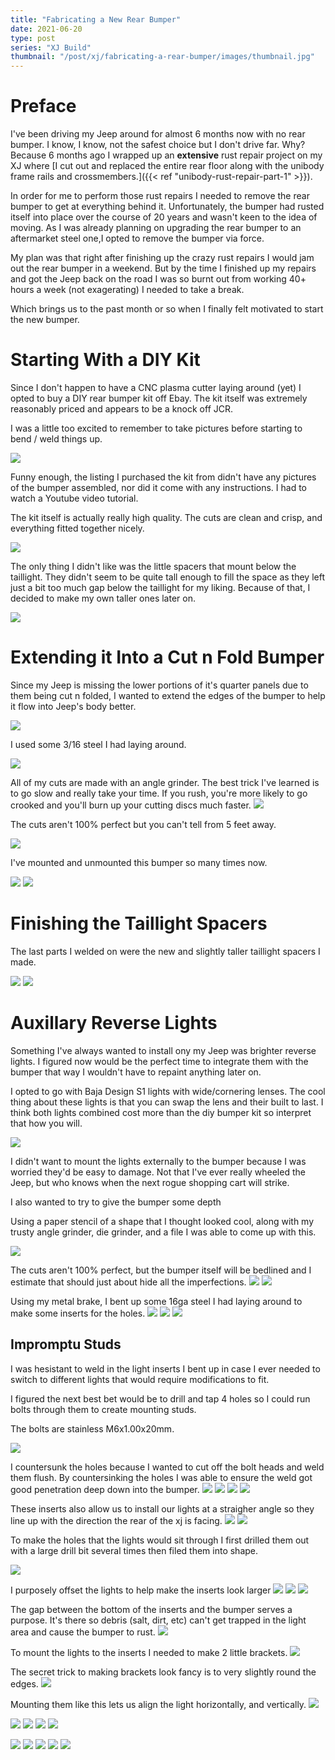 ```yaml
---
title: "Fabricating a New Rear Bumper"
date: 2021-06-20
type: post
series: "XJ Build"
thumbnail: "/post/xj/fabricating-a-rear-bumper/images/thumbnail.jpg"
---
```


# Preface

I've been driving my Jeep around for almost 6 months now with no rear bumper. I know, I know, not the safest choice but I don't drive far. Why? Because 6 months ago I wrapped up an **extensive** rust repair project on my XJ where [I cut out and replaced the entire rear floor along with the unibody frame rails and crossmembers.]({{< ref "unibody-rust-repair-part-1" >}}).

In order for me to perform those rust repairs I needed to remove the rear bumper to get at everything behind it. Unfortunately, the bumper had rusted itself into place over the course of 20 years and wasn't keen to the idea of moving. As I was already planning on upgrading the rear bumper to an aftermarket steel one,I opted to remove the bumper via force.

My plan was that right after finishing up the crazy rust repairs I would jam out the rear bumper in a weekend. But by the time I finished up my repairs and got the Jeep back on the road I was so burnt out from working 40+ hours a week (not exagerating) I needed to take a break.

Which brings us to the past month or so when I finally felt motivated to start the new bumper.

# Starting With a DIY Kit

Since I don't happen to have a CNC plasma cutter laying around (yet) I opted to buy a DIY rear bumper kit off Ebay. The kit itself was extremely reasonably priced and appears to be a knock off JCR.

I was a little too excited to remember to take pictures before starting to bend / weld things up.

![](images/1.jpg)

Funny enough, the listing I purchased the kit from didn't have any pictures of the bumper assembled, nor did it come with any instructions. I had to watch a Youtube video tutorial.

The kit itself is actually really high quality. The cuts are clean and crisp, and everything fitted together nicely.

![](images/3.jpg)

The only thing I didn't like was the little spacers that mount below the taillight. They didn't seem to be quite tall enough to fill the space as they left just a bit too much gap below the taillight for my liking. Because of that, I decided to make my own taller ones later on.

![](images/4.jpg)

# Extending it Into a Cut n Fold Bumper

Since my Jeep is missing the lower portions of it's quarter panels due to them being cut n folded, I wanted to extend the edges of the bumper to help it flow into Jeep's body better.

![](images/5.jpg)

I used some 3/16 steel I had laying around.

![](images/6.jpg)

All of my cuts are made with an angle grinder. The best trick I've learned is to go slow and really take your time. If you rush, you're more likely to go crooked and you'll burn up your cutting discs much faster.
![](images/7.jpg)

The cuts aren't 100% perfect but you can't tell from 5 feet away.

![](images/8.jpg)

I've mounted and unmounted this bumper so many times now.

![](images/9.jpg)
![](images/10.jpg)

# Finishing the Taillight Spacers

The last parts I welded on were the new and slightly taller taillight spacers I made.

![](images/11.jpg)
![](images/12.jpg)

# Auxillary Reverse Lights

Something I've always wanted to install ony my Jeep was brighter reverse lights. I figured now would be the perfect time to integrate them with the bumper that way I wouldn't have to repaint anything later on.

I opted to go with Baja Design S1 lights with wide/cornering lenses. The cool thing about these lights is that you can swap the lens and their built to last. I think both lights combined cost more than the diy bumper kit so interpret that how you will.

![](images/13.jpg)

I didn't want to mount the lights externally to the bumper because I was worried they'd be easy to damage. Not that I've ever really wheeled the Jeep, but who knows when the next rogue shopping cart will strike.

I also wanted to try to give the bumper some depth

Using a paper stencil of a shape that I thought looked cool, along with my trusty angle grinder, die grinder, and a file I was able to come up with this.

![](images/14.jpg)

The cuts aren't 100% perfect, but the bumper itself will be bedlined and I estimate that should just about hide all the imperfections.
![](images/15.jpg)
![](images/16.jpg)

Using my metal brake, I bent up some 16ga steel I had laying around to make some inserts for the holes.
![](images/17.jpg)
![](images/18.jpg)
![](images/19.jpg)

## Impromptu Studs

I was hesistant to weld in the light inserts I bent up in case I ever needed to switch to different lights that would require modifications to fit.

I figured the next best bet would be to drill and tap 4 holes so I could run bolts through them to create mounting studs.

The bolts are stainless M6x1.00x20mm.

![](images/20.jpg)

I countersunk the holes because I wanted to cut off the bolt heads and weld them flush. By countersinking the holes I was able to ensure the weld got good penetration deep down into the bumper.
![](images/21.jpg)
![](images/22.jpg)
![](images/23.jpg)
![](images/24.jpg)

These inserts also allow us to install our lights at a straigher angle so they line up with the direction the rear of the xj is facing.
![](images/25.jpg)
![](images/26.jpg)

To make the holes that the lights would sit through I first drilled them out with a large drill bit several times then filed them into shape.

![](images/27.jpg)

I purposely offset the lights to help make the inserts look larger
![](images/28.jpg)
![](images/29.jpg)
![](images/30.jpg)

The gap between the bottom of the inserts and the bumper serves a purpose. It's there so debris (salt, dirt, etc) can't get trapped in the light area and cause the bumper to rust.
![](images/31.jpg)

To mount the lights to the inserts I needed to make 2 little brackets.
![](images/32.jpg)

The secret trick to making brackets look fancy is to very slightly round the edges.
![](images/33.jpg)

Mounting them like this lets us align the light horizontally, and vertically.
![](images/34.jpg)

![](images/35.jpg)
![](images/36.jpg)
![](images/37.jpg)
![](images/38.jpg)

![](images/39.jpg)
![](images/40.jpg)
![](images/41.jpg)
![](images/42.jpg)
![](images/43.jpg)

